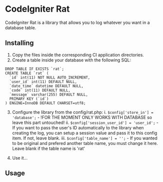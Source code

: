 # CodeIgniter Rat

CodeIgniter Rat is a library that allows you to log whatever you want in a database table.

## Installing

1. Copy the files inside the corresponding CI application directories.
2. Create a table inside your database with the following SQL:
```mysql
DROP TABLE IF EXISTS `rat`;
CREATE TABLE `rat` (
  `id` int(11) NOT NULL AUTO_INCREMENT,
  `user_id` int(11) DEFAULT NULL,
  `date_time` datetime DEFAULT NULL,
  `code` int(11) DEFAULT NULL,
  `message` varchar(255) DEFAULT NULL,
  PRIMARY KEY (`id`)
) ENGINE=InnoDB DEFAULT CHARSET=utf8;
```
3. Configure the library from the config/rat.php:
i. `$config['store_in'] = 'database';` - !FOR THE MOMENT ONLY WORKS WITH DATABASE so leave this part untouched!
ii. `$config['session_user_id'] = 'user_id';` - If you want to pass the user's ID automatically to the library when creating the log, you can setup a session value and pass it to this config item. If not, leave blank.
iii. `$config['table_name'] = '';` - If you wanted to be original and prefered another table name, you must change it here. Leave blank if the table name is 'rat'

4. Use it...

## Usage
